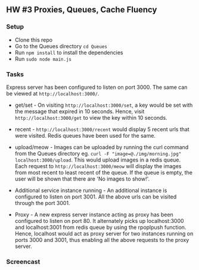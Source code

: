 ## HW #3 Proxies, Queues, Cache Fluency

### Setup
* Clone this repo
* Go to the Queues directory `cd Queues`
* Run `npm install` to install the dependencies
* Run `sudo node main.js`

### Tasks
Express server has been configured to listen on port 3000. The same can be viewed at `http://localhost:3000/`.

* get/set - On visiting `http://localhost:3000/set`, a key would be set with the message that expired in 10 seconds. Hence, visit `http://localhost:3000/get` to view the key within 10 seconds.

* recent - `http://localhost:3000/recent` would display 5 recent urls that were visited. Redis queues have been used for the same.

* upload/meow - Images can be uploaded by running the curl command from the Queues directory eg. `curl -F "image=@./img/morning.jpg" localhost:3000/upload`. This would upload images in a redis queue. Each request to `http://localhost:3000/meow` will display the images from most recent to least recent of the queue. If the queue is empty, the user will be shown that there are 'No images to show!'.

* Additional service instance running - An additional instance is configured to listen on port 3001. All the above urls can be visited through the port 3001. 

* Proxy - A new express server instance acting as proxy has been configured to listen on port 80. It alternately picks up localhost:3000 and localhost:3001 from redis queue by using the rpoplpush function. Hence, localhost would act as proxy server for two instances running on ports 3000 and 3001, thus enabling all the above requests to the proxy server.

### Screencast
